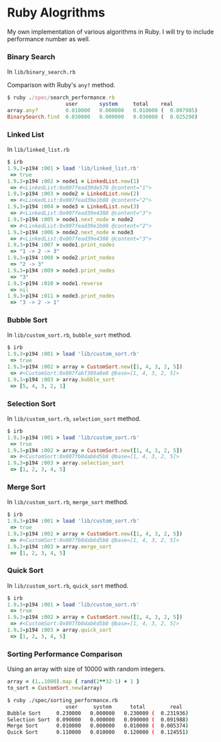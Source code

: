 # Ruby Alogrithms

My own implementation of various algorithms in Ruby. I will try to include performance number as well.

### Binary Search

In `lib/binary_search.rb`

Comparison with Ruby's `any?` method.

```ruby
$ ruby ./spec/search_performance.rb
                   user       system     total    real
array.any?         0.010000   0.000000   0.010000 (  0.007985)
BinarySearch.find  0.030000   0.000000   0.030000 (  0.025298)
```
### Linked List

In `lib/linked_list.rb`

```ruby
$ irb
1.9.3-p194 :001 > load 'lib/linked_list.rb'
 => true
1.9.3-p194 :002 > node1 = LinkedList.new(1)
 => #<LinkedList:0x007fead39de570 @content="1">
1.9.3-p194 :003 > node2 = LinkedList.new(2)
 => #<LinkedList:0x007fead39e1b08 @content="2">
1.9.3-p194 :004 > node3 = LinkedList.new(3)
 => #<LinkedList:0x007fead39e4308 @content="3">
1.9.3-p194 :005 > node1.next_node = node2
 => #<LinkedList:0x007fead39e1b08 @content="2">
1.9.3-p194 :006 > node2.next_node = node3
 => #<LinkedList:0x007fead39e4308 @content="3">
1.9.3-p194 :007 > node1.print_nodes
 => "1 -> 2 -> 3"
1.9.3-p194 :008 > node2.print_nodes
 => "2 -> 3"
1.9.3-p194 :009 > node3.print_nodes
 => "3"
1.9.3-p194 :010 > node1.reverse
 => nil
1.9.3-p194 :011 > node3.print_nodes
 => "3 -> 2 -> 1"
```

### Bubble Sort

In `lib/custom_sort.rb`, `bubble_sort` method.

```ruby
$ irb
1.9.3-p194 :001 > load 'lib/custom_sort.rb'
 => true
1.9.3-p194 :002 > array = CustomSort.new([1, 4, 3, 2, 5])
 => #<CustomSort:0x007fabf389a0e8 @base=[1, 4, 3, 2, 5]>
1.9.3-p194 :003 > array.bubble_sort
 => [5, 4, 3, 2, 1]
```

### Selection Sort

In `lib/custom_sort.rb`, `selection_sort` method.

```ruby
$ irb
1.9.3-p194 :001 > load 'lib/custom_sort.rb'
 => true
1.9.3-p194 :002 > array = CustomSort.new([1, 4, 3, 2, 5])
 => #<CustomSort:0x007fb0dab6d5b8 @base=[1, 4, 3, 2, 5]>
1.9.3-p194 :003 > array.selection_sort
 => [1, 2, 3, 4, 5]
```

### Merge Sort

In `lib/custom_sort.rb`, `merge_sort` method.

```ruby
$ irb
1.9.3-p194 :001 > load 'lib/custom_sort.rb'
 => true
1.9.3-p194 :002 > array = CustomSort.new([1, 4, 3, 2, 5])
 => #<CustomSort:0x007fb0dab6d5b8 @base=[1, 4, 3, 2, 5]>
1.9.3-p194 :003 > array.merge_sort
 => [1, 2, 3, 4, 5]
```

### Quick Sort

In `lib/custom_sort.rb`, `quick_sort` method.

```ruby
$ irb
1.9.3-p194 :001 > load 'lib/custom_sort.rb'
 => true
1.9.3-p194 :002 > array = CustomSort.new([1, 4, 3, 2, 5])
 => #<CustomSort:0x007fb0dab6d5b8 @base=[1, 4, 3, 2, 5]>
1.9.3-p194 :003 > array.quick_sort
 => [1, 2, 3, 4, 5]
```

### Sorting Performance Comparison

Using an array with size of 10000 with random integers.

```ruby
array = (1..1000).map { rand(2**32-1) + 1 }
to_sort = CustomSort.new(array)
```

```sh
$ ruby ./spec/sorting_performance.rb
                   user     system      total        real
Bubble Sort     0.230000   0.000000   0.230000 (  0.231936)
Selection Sort  0.090000   0.000000   0.090000 (  0.091988)
Merge Sort      0.010000   0.000000   0.010000 (  0.005374)
Quick Sort      0.110000   0.010000   0.120000 (  0.124551)
```
